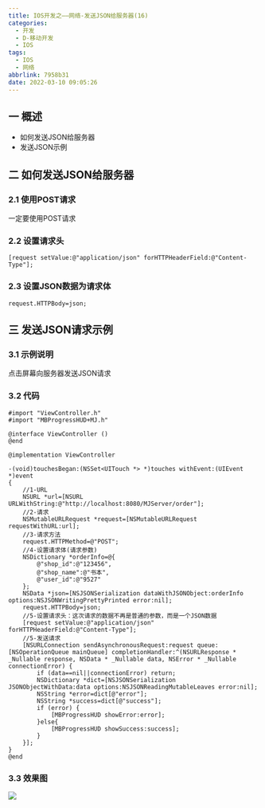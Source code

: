 ```yaml
---
title: IOS开发之——网络-发送JSON给服务器(16)
categories:
  - 开发
  - D-移动开发
  - IOS
tags:
  - IOS
  - 网络
abbrlink: 7958b31
date: 2022-03-10 09:05:26
---
```

## 一 概述

* 如何发送JSON给服务器
* 发送JSON示例

<!--more-->

## 二 如何发送JSON给服务器

### 2.1 使用POST请求

一定要使用POST请求

### 2.2 设置请求头

```
[request setValue:@"application/json" forHTTPHeaderField:@"Content-Type"];
```

### 2.3 设置JSON数据为请求体

```
request.HTTPBody=json;
```

## 三 发送JSON请求示例

### 3.1 示例说明

点击屏幕向服务器发送JSON请求

### 3.2 代码

```
#import "ViewController.h"
#import "MBProgressHUD+MJ.h"

@interface ViewController ()
@end

@implementation ViewController

-(void)touchesBegan:(NSSet<UITouch *> *)touches withEvent:(UIEvent *)event
{
    //1-URL
    NSURL *url=[NSURL URLWithString:@"http://localhost:8080/MJServer/order"];
    //2-请求
    NSMutableURLRequest *request=[NSMutableURLRequest requestWithURL:url];
    //3-请求方法
    request.HTTPMethod=@"POST";
    //4-设置请求体(请求参数)
    NSDictionary *orderInfo=@{
        @"shop_id":@"123456",
        @"shop_name":@"书本",
        @"user_id":@"9527"
    };
    NSData *json=[NSJSONSerialization dataWithJSONObject:orderInfo options:NSJSONWritingPrettyPrinted error:nil];
    request.HTTPBody=json;
    //5-设置请求头：这次请求的数据不再是普通的参数，而是一个JSON数据
    [request setValue:@"application/json" forHTTPHeaderField:@"Content-Type"];
    //5-发送请求
    [NSURLConnection sendAsynchronousRequest:request queue:[NSOperationQueue mainQueue] completionHandler:^(NSURLResponse * _Nullable response, NSData * _Nullable data, NSError * _Nullable connectionError) {
        if (data==nil||connectionError) return;
        NSDictionary *dict=[NSJSONSerialization JSONObjectWithData:data options:NSJSONReadingMutableLeaves error:nil];
        NSString *error=dict[@"error"];
        NSString *success=dict[@"success"];
        if (error) {
            [MBProgressHUD showError:error];
        }else{
            [MBProgressHUD showSuccess:success];
        }
    }];
}
@end
```

### 3.3 效果图

![][1]



[1]:https://raw.githubusercontent.com/PGzxc/CDN/master/blog-ios/ios-http-send-json-service.gif